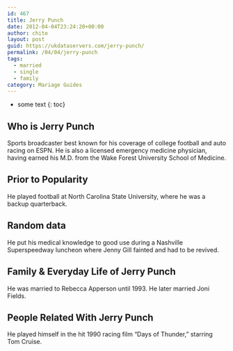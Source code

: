 ```yaml
---
id: 467
title: Jerry Punch
date: 2012-04-04T23:24:20+00:00
author: chito
layout: post
guid: https://ukdataservers.com/jerry-punch/
permalink: /04/04/jerry-punch  
tags:
  - married
  - single
  - family
category: Mariage Guides
---
```


* some text
{: toc}


## Who is  Jerry Punch
                  
                  
                  
Sports broadcaster best known for his coverage of college football and auto racing on ESPN. He is also a licensed emergency medicine physician, having earned his M.D. from the Wake Forest University School of Medicine.
                  
                
                
                
## Prior to Popularity 
                  
                  
                  
He played football at North Carolina State University, where he was a backup quarterback.
                  
                
                
                
## Random data 
                  
                  
                  
He put his medical knowledge to good use during a Nashville Superspeedway luncheon where Jenny Gill fainted and had to be revived.
                  
                
                
                
## Family & Everyday Life of Jerry Punch
                  
                  
                  
He was married to Rebecca Apperson until 1993. He later married Joni Fields.
                  
                
                
                
## People Related With  Jerry Punch
                  
                  
                  
He played himself in the hit 1990 racing film &#8220;Days of Thunder,&#8221; starring Tom Cruise.
                  
                
              
            
          
          
          
    
    
  
